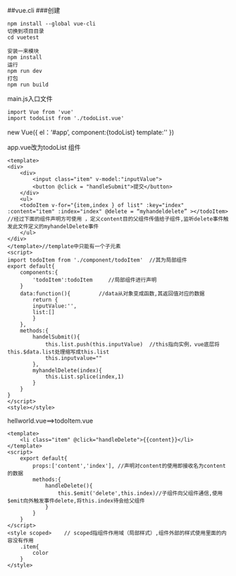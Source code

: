 ##vue.cli
###创建

	npm install --global vue-cli
	切换到项目目录
	cd vuetest
	
	安装一来模块
	npm install
	运行
	npm run dev
	打包
	npm run build
main.js入口文件
	
	import Vue from 'vue'
	import todoList from './todoList.vue'
new Vue({
	el：‘#app’,
	component:{todoList}
	template:'<todoList/>'
})

app.vue改为todoList 组件
	
	<template>
	<div>
		<div>
			<input class="item" v-model:"inputValue">
			<button @click = "handleSubmit">提交</button>
		</div>
		<ul>
		<todoItem v-for="{item,index } of list" :key="index" :content="item" :index="index" @delete = “myhandeldelete” ></todoItem>      //经过下面的组件声明方可使用 ，定义content目的父组件传值给子组件,监听delete事件触发此文件定义的myhandelDelete事件
		</ul>
	</div>
	</template>//template中只能有一个子元素
	<script>
	import todoItem from './component/todoItem'  //其为局部组件
	export default{
		components:{
			'todoItem':todoItem     //局部组件进行声明
		}
		data:function(){         //data从对象变成函数,其返回值对应的数据
			return {
			inputValue:'',
			list:[]
			}
		},
		methods:{
			handelSubmit(){
				this.list.push(this.inputValue)  //this指向实例，vue底层将this.$data.list处理缩写成this.list
				this.inputvalue=""
			},
			myhandelDelete(index){
				this.List.splice(index,1)
			}
		}	
	}
	</script>
	<style></style>

hellworld.vue==>todoItem.vue

	<template>
		<li class="item" @click="handleDelete">{{content}}</li>
	</template>
	<script>
		export default{
			props:['content','index'], //声明对content的使用即接收名为content的数据
			methods:{
				handleDelete(){
					this.$emit('delete',this.index)//子组件向父组件通信,使用$emit向外触发事件delete,将this.index待会给父组件
				}
			}
		}
	</script>
	<style scoped>    // scoped指组件作用域（局部样式）,组件外部的样式使用里面的内容没有作用
		.item{
			color
		}	
	</style>